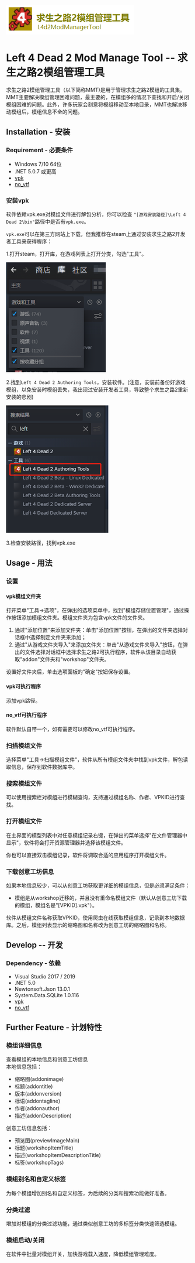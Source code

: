 ![img](img/banner.png)
# Left 4 Dead 2 Mod Manage Tool -- 求生之路2模组管理工具
求生之路2模组管理工具（以下简称MMT)是用于管理求生之路2模组的工具集。MMT主要解决模组管理困难问题，最主要的，在模组多的情况下查找和开启/关闭模组困难的问题。此外，许多玩家会刻意将模组移动至本地目录，MMT也解决移动模组后，模组信息不全的问题。

## Installation - 安装
### Requirement - 必要条件
* Windows 7/10 64位
* .NET 5.0.7 或更高
* [vpk](https://developer.valvesoftware.com/wiki/VPK)
* [no_vtf](https://sr.ht/~b5327157/no_vtf/)

### 安装vpk
软件依赖vpk.exe对模组文件进行解包分析，你可以检查 `"[游戏安装路径]\Left 4 Dead 2\bin"`路径中是否有`vpk.exe`。

`vpk.exe`可以在第三方网站上下载，但我推荐在steam上通过安装求生之路2开发者工具来获得程序：

1.打开steam，打开库，在游戏列表上打开分类，勾选"工具"。

![img](img/steamtools.jpg)

2.找到`Left 4 Dead 2 Authoring Tools`，安装软件。(注意，安装前备份好游戏模组，以免安装时模组丢失，我出现过安装开发者工具，导致整个求生之路2重新安装的悲剧)

![img](img/find_authoringtools.jpg)

3.检查安装路径，找到vpk.exe

## Usage - 用法
### 设置
#### vpk模组文件夹
打开菜单"工具->选项"，在弹出的选项菜单中，找到"模组存储位置管理"，通过操作按钮添加模组文件夹。模组文件夹为包含vpk文件的文件夹。

1. 通过"添加位置"来添加文件夹：单击"添加位置"按钮，在弹出的文件夹选择对话框中选择制定文件夹来添加；
1. 通过"从游戏文件夹导入"来添加文件夹：单击"从游戏文件夹导入"按钮，在弹出的文件选择对话框中选择求生之路2可执行程序，软件从该目录自动获取"addon"文件夹和"workshop"文件夹。

设置好文件夹后，单击选项面板的"确定"按钮保存设置。

#### vpk可执行程序
添加vpk路径。

#### no_vtf可执行程序
软件默认自带一个，如有需要可以修改no_vtf可执行程序。

### 扫描模组文件
选择菜单"工具->扫描模组文件"，软件从所有模组文件夹中找到vpk文件，解包读取信息，保存到软件数据库中。

### 搜索模组文件
可以使用搜索栏对模组进行模糊查询，支持通过模组名称、作者、VPKID进行查找。

### 打开模组文件
在主界面的模型列表中对任意模组记录右键，在弹出的菜单选择"在文件管理器中显示"，软件将会打开资源管理器并选择该模组文件。

你也可以直接双击模组记录，软件将调取合适的应用程序打开模组文件。

### 下载创意工坊信息
如果本地信息较少，可以从创意工坊获取更详细的模组信息，但是必须满足条件：

* 模组是从workshop迁移的，并且没有重命名模组文件（默认从创意工坊下载的模组，模组名是"[VPKID].vpk"）。

软件从模组文件名称获取VPKID，使用爬虫在线获取模组信息，记录到本地数据库。之后，模组列表显示的缩略图和名称改为创意工坊的缩略图和名称。

## Develop -- 开发
### Dependency - 依赖

* Visual Studio 2017 / 2019
* .NET 5.0
* Newtonsoft.Json 13.0.1
* System.Data.SQLite 1.0.116
* [vpk](https://developer.valvesoftware.com/wiki/VPK)
* [no_vtf](https://sr.ht/~b5327157/no_vtf/)

## Further Feature - 计划特性
### 模组详细信息
查看模组的本地信息和创意工坊信息  
本地信息包括：
* 缩略图(addonimage)
* 标题(addontitle)
* 版本(addonversion)
* 标语(addontagline)
* 作者(addonauthor)
* 描述(addonDescription)

创意工坊信息包括：
* 预览图(previewImageMain)
* 标题(workshopItemTitle)
* 描述(workshopItemDescriptionTitle)
* 标签(workshopTags)

### 模组别名和自定义标签
为每个模组增加别名和自定义标签，为后续的分类和搜索功能做好准备。

### 分类过滤
增加对模组的分类过滤功能，通过类似创意工坊的多标签分类快速筛选模组。

### 模组启动/关闭
在软件中批量对模组开关，加快游戏载入速度，降低模组管理难度。